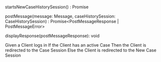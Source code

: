 
startsNewCaseHistorySession() : Promise<CaseHistorySession>

postMessage(message: Message, caseHistorySession: CaseHistorySession) : Promise<PostMessageResponse | PostMessageError>

displayResponse(postMessageResponse): void

Given a Client logs in
If the Client has an active Case 
Then the Client is redirected to the Case Session
Else the Client is redirected to the New Case Session

    
